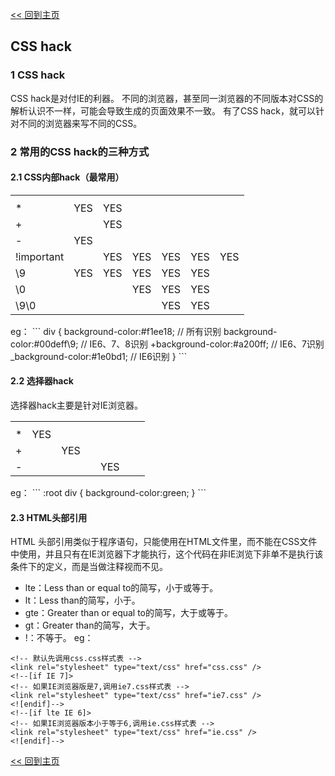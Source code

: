 [<< 回到主页](http://suzy1993.github.io/misszy/)

## CSS hack

### 1 CSS hack
CSS hack是对付IE的利器。
不同的浏览器，甚至同一浏览器的不同版本对CSS的解析认识不一样，可能会导致生成的页面效果不一致。
有了CSS hack，就可以针对不同的浏览器来写不同的CSS。

### 2 常用的CSS hack的三种方式
#### 2.1 CSS内部hack（最常用）
<table>
  <tr><th></th><th></th><th></th><th></th><th></th><th></th><th></th></tr>
  <tr><td>*</td><td>YES</td><td>YES</td><td></td><td></td><td></td><td></td></tr>
  <tr><td>+</td><td></td><td>YES</td><td></td><td></td><td></td><td></td></tr>
  <tr><td>-</td><td>YES</td><td></td><td></td><td></td><td></td><td></td></tr>
  <tr><td>!important</td><td></td><td>YES</td><td>YES</td><td>YES</td><td>YES</td><td>YES</td></tr>
  <tr><td>\9</td><td>YES</td><td>YES</td><td>YES</td><td>YES</td><td>YES</td><td></td></tr>
  <tr><td>\0</td><td></td><td></td><td>YES</td><td>YES</td><td>YES</td><td></td></tr>
  <tr><td>\9\0</td><td></td><td></td><td></td><td>YES</td><td>YES</td><td></td></tr>
</table>
eg：
```
div {
    background-color:#f1ee18; // 所有识别
    background-color:#00deff\9; // IE6、7、8识别
    +background-color:#a200ff; // IE6、7识别
    _background-color:#1e0bd1; // IE6识别
}
```

#### 2.2 选择器hack
选择器hack主要是针对IE浏览器。
<table>
  <tr><th></th><th></th><th></th><th></th><th></th><th></th><th></th></tr>
  <tr><td>*</td><td>YES</td><td></td><td></td><td></td><td></td><td></td></tr>
  <tr><td>+</td><td></td><td>YES</td><td></td><td></td><td></td><td></td></tr>
  <tr><td>-</td><td></td><td></td><td></td><td>YES</td><td></td><td></td></tr>
</table>
eg：
```
:root div {
    background-color:green;
}
```

#### 2.3 HTML头部引用
HTML 头部引用类似于程序语句，只能使用在HTML文件里，而不能在CSS文件中使用，并且只有在IE浏览器下才能执行，这个代码在非IE浏览下非单不是执行该条件下的定义，而是当做注释视而不见。
* lte：Less than or equal to的简写，小于或等于。
* lt：Less than的简写，小于。
* gte：Greater than or equal to的简写，大于或等于。
* gt：Greater than的简写，大于。
* !：不等于。
eg：
```
<!-- 默认先调用css.css样式表 -->
<link rel="stylesheet" type="text/css" href="css.css" />
<!--[if IE 7]>
<!-- 如果IE浏览器版是7,调用ie7.css样式表 -->
<link rel="stylesheet" type="text/css" href="ie7.css" />
<![endif]-->
<!--[if lte IE 6]>
<!-- 如果IE浏览器版本小于等于6,调用ie.css样式表 -->
<link rel="stylesheet" type="text/css" href="ie.css" />
<![endif]-->
```

[<< 回到主页](http://suzy1993.github.io/misszy/)
